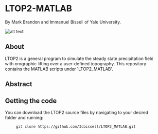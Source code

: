 # LTOP2-MATLAB

   By Mark Brandon and Immanuel Bissell of Yale University. 
   
 ![alt text](https://github.com/Icbissell/LTOP-2_MATLAB/blob/main/misc/Precipitation_Field.png)

## About
   LTOP2 is a general program to simulate the steady state precipitation field with orographic lifting over a user-defined topography. This repository contains the MATLAB scripts under 'LTOP2_MATLAB'.  

## Abstract
   
## Getting the code
   You can download the LTOP2 source files by navigating to your desired folder and running:
   
         git clone https://github.com/Icbissell/LTOP2_MATLAB.git 
